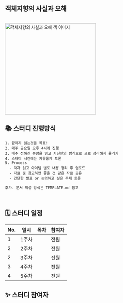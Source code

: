## 객체지향의 사실과 오해
<br />

<img src="https://github.com/thepsyentist-public/learning-essence-of-object-orientation/assets/137966751/8c464a0a-b171-43d4-ad62-bb812ccb14c1" width="300" alt="객체지향의 사실과 오해 책 이미지" />


## 📚 스터디 진행방식
```
1. 끝까지 읽는것을 목표!
2. 매주 금요일 오후 4시에 진행
3. 매주 정해진 분량을 읽고 자신만의 방식으로 글로 정리해서 올리기
4. 스터디 시간에는 자유롭게 토론
5. Process
  - 각자 읽고 아이템 별로 내용 정리 후 업로드
  - 자료 중 참고하면 좋을 것 같은 자료 공유
  - 간단한 발표 or 논의하고 싶은 주제 토론

추가. 문서 작성 방식은 TEMPLATE.md 참고
```
<br />

## 🗓 스터디 일정

| No. | 일시         | 목차                 | 참여자 |
|-----|------------|----------------------|-----|
| 1   | 1주차        |                     | 전원  |
| 2   | 2주차        |                     | 전원  |
| 2   | 3주차        |                     | 전원  |
| 3   | 4주차        |                     | 전원  |
| 4   | 5주차        |                     | 전원  |



## ✨ 스터디 참여자 

<table>
    <tr>
    </tr>
</table>
